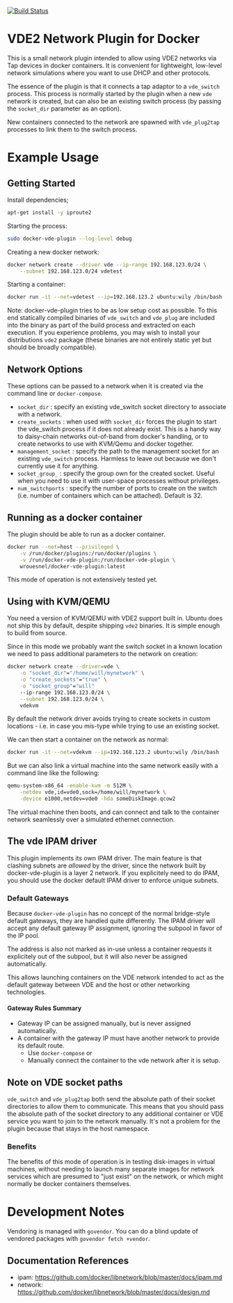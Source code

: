 [![Build Status](https://travis-ci.org/wrouesnel/docker-vde-plugin.svg?branch=master)](https://travis-ci.org/wrouesnel/docker-vde-plugin)

# VDE2 Network Plugin for Docker
This is a small network plugin intended to allow using VDE2 networks via Tap
devices in docker containers. It is convenient for lightweight, low-level
network simulations where you want to use DHCP and other protocols.

The essence of the plugin is that it connects a tap adaptor to a `vde_switch`
process. This process is normally started by the plugin when a new
`vde` network is created, but can also be an existing switch process
(by passing the `socket_dir` parameter as an option).

New containers connected to the network are spawned with `vde_plug2tap`
processes to link them to the switch process.

# Example Usage

## Getting Started
Install dependencies;
```bash
apt-get install -y iproute2
```

Starting the process:
```bash
sudo docker-vde-plugin --log-level debug
```

Creating a new docker network:
```bash
docker network create --driver vde --ip-range 192.168.123.0/24 \
    --subnet 192.168.123.0/24 vdetest
```

Starting a container:
```bash
docker run -it --net=vdetest --ip=192.168.123.2 ubuntu:wily /bin/bash
```

Note: docker-vde-plugin tries to be as low setup cost as possible. To this end
statically compiled binaries of `vde_switch` and `vde_plug` are included into
the binary as part of the build process and extracted on each execution. If you
experience problems, you may wish to install your distributions `vde2` package
(these binaries are not entirely static yet but should be broadly compatible).

## Network Options
These options can be passed to a network when it is created via
the command line or `docker-compose`.

* `socket_dir` : specify an existing vde_switch socket directory to
  associate with a network.
* `create_sockets` : when used with `socket_dir` forces the plugin to
  start the vde_switch process if it does not already exist. This is a
  handy way to daisy-chain networks out-of-band from docker's handling,
  or to create networks to use with KVM/Qemu and docker together.
* `management_socket` : specify the path to the management socket for
  an existing `vde_switch` process. Harmless to leave out because we
  don't currently use it for anything.
* `socket_group_` : specify the group own for the created socket. Useful
  when you need to use it with user-space processes without privileges.
* `num_switchports` : specify the number of ports to create on the switch
  (i.e. number of containers which can be attached). Default is 32.

## Running as a docker container
The plugin should be able to run as a docker container.

```bash
docker run --net=host --privileged \
    -v /run/docker/plugins:/run/docker/plugins \
    -v /run/docker-vde-plugin:/run/docker-vde-plugin \
    wrouesnel/docker-vde-plugin:latest
```

This mode of operation is not extensively tested yet.

## Using with KVM/QEMU
You need a version of KVM/QEMU with VDE2 support built in. Ubuntu does
not ship this by default, despite shipping `vde2` binaries. It is simple
enough to build from source.

Since in this mode we probably want the switch socket in a known location
we need to pass additional parameters to the network on creation:

```bash
docker network create --driver=vde \
    -o "socket_dir"="/home/will/mynetwork" \
    -o "create_sockets"="true" \
    -o "socket_group"="will"
    --ip-range 192.168.123.0/24 \
    --subnet 192.168.123.0/24 \
    vdekvm
```

By default the network driver avoids trying to create sockets in custom
locations - i.e. in case you mis-type while trying to use an existing
socket.

We can then start a container on the network as normal:
```bash
docker run -it --net=vdekvm --ip=192.168.123.2 ubuntu:wily /bin/bash
```

But we can also link a virtual machine into the same network easily
with a command line like the following:
```bash
qemu-system-x86_64 -enable-kvm -m 512M \
    -netdev vde,id=vde0,sock=/home/will/mynetwork \
    -device e1000,netdev=vde0 -hda someDiskImage.qcow2
```

The virtual machine then boots, and can connect and talk to the
container network seamlessly over a simulated ethernet connection.

## The vde IPAM driver
This plugin implements its own IPAM driver. The main feature is that clashing
subnets are *allowed* by the driver, since the network built by 
docker-vde-plugin is a layer 2 network. If you explicitely need to do IPAM,
you should use the docker default IPAM driver to enforce unique subnets.

### Default Gateways
Because `docker-vde-plugin` has no concept of the normal bridge-style default
gateways, they are handled quite differently. The IPAM driver will accept any
default gateway IP assignment, ignoring the subpool in favor of the IP pool.

The address is also not marked as in-use unless a container requests it
explicitely out of the subpool, but it will also never be assigned 
automatically.

This allows launching containers on the VDE network intended to act as the
default gateway between VDE and the host or other networking technologies.

#### Gateway Rules Summary
* Gateway IP can be assigned manually, but is never assigned automatically.
* A container with the gateway IP must have another network to provide its
  default route.
  * Use `docker-compose` or
  * Manually connect the container to the vde network after it is setup.

## Note on VDE socket paths
`vde_switch` and `vde_plug2tap` both send the absolute path of their socket
directories to allow them to communicate. This means that you should pass the
absolute path of the socket directory to any additional container or VDE service
you want to join to the network manually. It's not a problem for the plugin 
because that stays in the host namespace.

### Benefits
The benefits of this mode of operation is in testing disk-images in
virtual machines, without needing to launch many separate images for
network services which are presumed to "just exist" on the network, or
which might normally be docker containers themselves.

# Development Notes
Vendoring is managed with `govendor`. You can do a blind update of vendored
packages with `govendor fetch +vendor`.

## Documentation References
* ipam: https://github.com/docker/libnetwork/blob/master/docs/ipam.md
* network: https://github.com/docker/libnetwork/blob/master/docs/design.md
